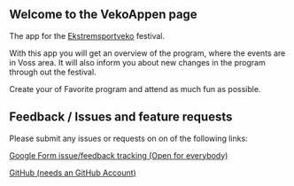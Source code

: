 ## Welcome to the VekoAppen page

The app for the [Ekstremsportveko](https://www.ekstremsportveko.com) festival.

With this app you will get an overview of the program, where the events are in Voss area.
It will also inform you about new changes in the program through out the festival.

Create your of Favorite program and attend as much fun as possible.

## Feedback / Issues and feature requests

Please submit any issues or requests on on of the  following links:

[Google Form issue/feedback tracking (Open for everybody)](https://docs.google.com/forms/d/1BNRijYSQH7wP4vYxFtb8GrSFU0QSCKN3cm2p7yYRO6I/)

[GitHub (needs an GitHub Account)](https://github.com/spydx/ekstremsportveko/issues/new/choose)